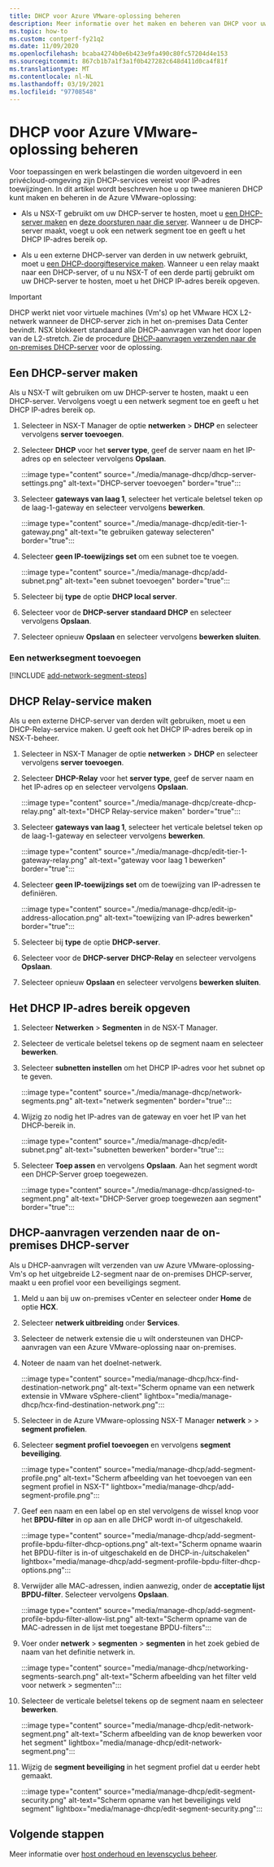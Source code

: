 ```yaml
---
title: DHCP voor Azure VMware-oplossing beheren
description: Meer informatie over het maken en beheren van DHCP voor uw Azure VMware-oplossing privécloud.
ms.topic: how-to
ms.custom: contperf-fy21q2
ms.date: 11/09/2020
ms.openlocfilehash: bcaba4274b0e6b423e9fa490c80fc57204d4e153
ms.sourcegitcommit: 867cb1b7a1f3a1f0b427282c648d411d0ca4f81f
ms.translationtype: MT
ms.contentlocale: nl-NL
ms.lasthandoff: 03/19/2021
ms.locfileid: "97708548"
---
```

# <a name="manage-dhcp-for-azure-vmware-solution"></a>DHCP voor Azure VMware-oplossing beheren

Voor toepassingen en werk belastingen die worden uitgevoerd in een privécloud-omgeving zijn DHCP-services vereist voor IP-adres toewijzingen.  In dit artikel wordt beschreven hoe u op twee manieren DHCP kunt maken en beheren in de Azure VMware-oplossing:

- Als u NSX-T gebruikt om uw DHCP-server te hosten, moet u [een DHCP-server maken](#create-a-dhcp-server) en [deze doorsturen naar die server](#create-dhcp-relay-service). Wanneer u de DHCP-server maakt, voegt u ook een netwerk segment toe en geeft u het DHCP IP-adres bereik op.   

- Als u een externe DHCP-server van derden in uw netwerk gebruikt, moet u [een DHCP-doorgifteservice maken](#create-dhcp-relay-service). Wanneer u een relay maakt naar een DHCP-server, of u nu NSX-T of een derde partij gebruikt om uw DHCP-server te hosten, moet u het DHCP IP-adres bereik opgeven.

>[!IMPORTANT]
>DHCP werkt niet voor virtuele machines (Vm's) op het VMware HCX L2-netwerk wanneer de DHCP-server zich in het on-premises Data Center bevindt.  NSX blokkeert standaard alle DHCP-aanvragen van het door lopen van de L2-stretch. Zie de procedure [DHCP-aanvragen verzenden naar de on-premises DHCP-server](#send-dhcp-requests-to-the-on-premises-dhcp-server) voor de oplossing.


## <a name="create-a-dhcp-server"></a>Een DHCP-server maken

Als u NSX-T wilt gebruiken om uw DHCP-server te hosten, maakt u een DHCP-server. Vervolgens voegt u een netwerk segment toe en geeft u het DHCP IP-adres bereik op.

1. Selecteer in NSX-T Manager de optie **netwerken**  >  **DHCP** en selecteer vervolgens **server toevoegen**.

1. Selecteer **DHCP** voor het **server type**, geef de server naam en het IP-adres op en selecteer vervolgens **Opslaan**.

   :::image type="content" source="./media/manage-dhcp/dhcp-server-settings.png" alt-text="DHCP-server toevoegen" border="true":::

1. Selecteer **gateways van laag 1**, selecteer het verticale beletsel teken op de laag-1-gateway en selecteer vervolgens **bewerken**.

   :::image type="content" source="./media/manage-dhcp/edit-tier-1-gateway.png" alt-text="te gebruiken gateway selecteren" border="true":::

1. Selecteer **geen IP-toewijzings set** om een subnet toe te voegen.

   :::image type="content" source="./media/manage-dhcp/add-subnet.png" alt-text="een subnet toevoegen" border="true":::

1. Selecteer bij **type** de optie **DHCP local server**. 
   
1. Selecteer voor de **DHCP-server** **standaard DHCP** en selecteer vervolgens **Opslaan**.

1. Selecteer opnieuw **Opslaan** en selecteer vervolgens **bewerken sluiten**.

### <a name="add-a-network-segment"></a>Een netwerksegment toevoegen

[!INCLUDE [add-network-segment-steps](includes/add-network-segment-steps.md)]


## <a name="create-dhcp-relay-service"></a>DHCP Relay-service maken

Als u een externe DHCP-server van derden wilt gebruiken, moet u een DHCP-Relay-service maken. U geeft ook het DHCP IP-adres bereik op in NSX-T-beheer. 

1. Selecteer in NSX-T Manager de optie **netwerken**  >  **DHCP** en selecteer vervolgens **server toevoegen**.

1. Selecteer **DHCP-Relay** voor het **server type**, geef de server naam en het IP-adres op en selecteer vervolgens **Opslaan**.

   :::image type="content" source="./media/manage-dhcp/create-dhcp-relay.png" alt-text="DHCP Relay-service maken" border="true":::

1. Selecteer **gateways van laag 1**, selecteer het verticale beletsel teken op de laag-1-gateway en selecteer vervolgens **bewerken**.

   :::image type="content" source="./media/manage-dhcp/edit-tier-1-gateway-relay.png" alt-text="gateway voor laag 1 bewerken" border="true":::

1. Selecteer **geen IP-toewijzings set** om de toewijzing van IP-adressen te definiëren.

   :::image type="content" source="./media/manage-dhcp/edit-ip-address-allocation.png" alt-text="toewijzing van IP-adres bewerken" border="true":::

1. Selecteer bij **type** de optie **DHCP-server**. 
   
1. Selecteer voor de **DHCP-server** **DHCP-Relay** en selecteer vervolgens **Opslaan**.

1. Selecteer opnieuw **Opslaan** en selecteer vervolgens **bewerken sluiten**.


## <a name="specify-the-dhcp-ip-address-range"></a>Het DHCP IP-adres bereik opgeven

1. Selecteer **Netwerken** > **Segmenten** in de NSX-T Manager. 
   
1. Selecteer de verticale beletsel tekens op de segment naam en selecteer **bewerken**.
   
1. Selecteer **subnetten instellen** om het DHCP IP-adres voor het subnet op te geven. 
   
   :::image type="content" source="./media/manage-dhcp/network-segments.png" alt-text="netwerk segmenten" border="true":::
      
1. Wijzig zo nodig het IP-adres van de gateway en voer het IP van het DHCP-bereik in. 
      
   :::image type="content" source="./media/manage-dhcp/edit-subnet.png" alt-text="subnetten bewerken" border="true":::
      
1. Selecteer **Toep assen** en vervolgens **Opslaan**. Aan het segment wordt een DHCP-Server groep toegewezen.
      
   :::image type="content" source="./media/manage-dhcp/assigned-to-segment.png" alt-text="DHCP-Server groep toegewezen aan segment" border="true":::


## <a name="send-dhcp-requests-to-the-on-premises-dhcp-server"></a>DHCP-aanvragen verzenden naar de on-premises DHCP-server

Als u DHCP-aanvragen wilt verzenden van uw Azure VMware-oplossing-Vm's op het uitgebreide L2-segment naar de on-premises DHCP-server, maakt u een profiel voor een beveiligings segment. 

1. Meld u aan bij uw on-premises vCenter en selecteer onder **Home** de optie **HCX**.

1. Selecteer **netwerk uitbreiding** onder **Services**.

1. Selecteer de netwerk extensie die u wilt ondersteunen van DHCP-aanvragen van een Azure VMware-oplossing naar on-premises. 

1. Noteer de naam van het doelnet-netwerk.  

   :::image type="content" source="media/manage-dhcp/hcx-find-destination-network.png" alt-text="Scherm opname van een netwerk extensie in VMware vSphere-client" lightbox="media/manage-dhcp/hcx-find-destination-network.png":::

1. Selecteer in de Azure VMware-oplossing NSX-T Manager **netwerk**  >    >  **segment profielen**. 

1. Selecteer **segment profiel toevoegen** en vervolgens **segment beveiliging**.

   :::image type="content" source="media/manage-dhcp/add-segment-profile.png" alt-text="Scherm afbeelding van het toevoegen van een segment profiel in NSX-T" lightbox="media/manage-dhcp/add-segment-profile.png":::

1. Geef een naam en een label op en stel vervolgens de wissel knop voor het **BPDU-filter** in op aan en alle DHCP wordt in-of uitgeschakeld.

   :::image type="content" source="media/manage-dhcp/add-segment-profile-bpdu-filter-dhcp-options.png" alt-text="Scherm opname waarin het BPDU-filter is in-of uitgeschakeld en de DHCP-in-/uitschakelen" lightbox="media/manage-dhcp/add-segment-profile-bpdu-filter-dhcp-options.png":::

1. Verwijder alle MAC-adressen, indien aanwezig, onder de **acceptatie lijst BPDU-filter**.  Selecteer vervolgens **Opslaan**.

   :::image type="content" source="media/manage-dhcp/add-segment-profile-bpdu-filter-allow-list.png" alt-text="Scherm opname van de MAC-adressen in de lijst met toegestane BPDU-filters":::

1. Voer onder **netwerk**  >  **segmenten**  >  **segmenten** in het zoek gebied de naam van het definitie netwerk in.

   :::image type="content" source="media/manage-dhcp/networking-segments-search.png" alt-text="Scherm afbeelding van het filter veld voor netwerk > segmenten":::

1. Selecteer de verticale beletsel tekens op de segment naam en selecteer **bewerken**.

   :::image type="content" source="media/manage-dhcp/edit-network-segment.png" alt-text="Scherm afbeelding van de knop bewerken voor het segment" lightbox="media/manage-dhcp/edit-network-segment.png":::

1. Wijzig de **segment beveiliging** in het segment profiel dat u eerder hebt gemaakt.

   :::image type="content" source="media/manage-dhcp/edit-segment-security.png" alt-text="Scherm opname van het beveiligings veld segment" lightbox="media/manage-dhcp/edit-segment-security.png":::

## <a name="next-steps"></a>Volgende stappen

Meer informatie over [host onderhoud en levenscyclus beheer](concepts-private-clouds-clusters.md#host-maintenance-and-lifecycle-management).